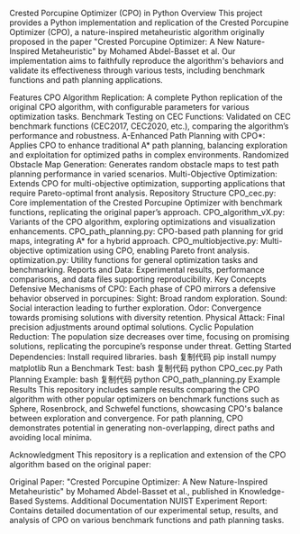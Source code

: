 Crested Porcupine Optimizer (CPO) in Python
Overview
This project provides a Python implementation and replication of the Crested Porcupine Optimizer (CPO), a nature-inspired metaheuristic algorithm originally proposed in the paper "Crested Porcupine Optimizer: A New Nature-Inspired Metaheuristic" by Mohamed Abdel-Basset et al. Our implementation aims to faithfully reproduce the algorithm's behaviors and validate its effectiveness through various tests, including benchmark functions and path planning applications.

Features
CPO Algorithm Replication: A complete Python replication of the original CPO algorithm, with configurable parameters for various optimization tasks.
Benchmark Testing on CEC Functions: Validated on CEC benchmark functions (CEC2017, CEC2020, etc.), comparing the algorithm’s performance and robustness.
A-Enhanced Path Planning with CPO*: Applies CPO to enhance traditional A* path planning, balancing exploration and exploitation for optimized paths in complex environments.
Randomized Obstacle Map Generation: Generates random obstacle maps to test path planning performance in varied scenarios.
Multi-Objective Optimization: Extends CPO for multi-objective optimization, supporting applications that require Pareto-optimal front analysis.
Repository Structure
CPO_cec.py: Core implementation of the Crested Porcupine Optimizer with benchmark functions, replicating the original paper’s approach.
CPO_algorithm_vX.py: Variants of the CPO algorithm, exploring optimizations and visualization enhancements.
CPO_path_planning.py: CPO-based path planning for grid maps, integrating A* for a hybrid approach.
CPO_multiobjective.py: Multi-objective optimization using CPO, enabling Pareto front analysis.
optimization.py: Utility functions for general optimization tasks and benchmarking.
Reports and Data: Experimental results, performance comparisons, and data files supporting reproducibility.
Key Concepts
Defensive Mechanisms of CPO: Each phase of CPO mirrors a defensive behavior observed in porcupines:
Sight: Broad random exploration.
Sound: Social interaction leading to further exploration.
Odor: Convergence towards promising solutions with diversity retention.
Physical Attack: Final precision adjustments around optimal solutions.
Cyclic Population Reduction: The population size decreases over time, focusing on promising solutions, replicating the porcupine’s response under threat.
Getting Started
Dependencies: Install required libraries.
bash
复制代码
pip install numpy matplotlib
Run a Benchmark Test:
bash
复制代码
python CPO_cec.py
Path Planning Example:
bash
复制代码
python CPO_path_planning.py
Example Results
This repository includes sample results comparing the CPO algorithm with other popular optimizers on benchmark functions such as Sphere, Rosenbrock, and Schwefel functions, showcasing CPO's balance between exploration and convergence. For path planning, CPO demonstrates potential in generating non-overlapping, direct paths and avoiding local minima.

Acknowledgment
This repository is a replication and extension of the CPO algorithm based on the original paper:

Original Paper: "Crested Porcupine Optimizer: A New Nature-Inspired Metaheuristic" by Mohamed Abdel-Basset et al., published in Knowledge-Based Systems.
Additional Documentation
NUIST Experiment Report: Contains detailed documentation of our experimental setup, results, and analysis of CPO on various benchmark functions and path planning tasks.
